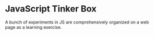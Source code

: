 # JavaScript Tinker Box  
A bunch of experiments in JS are comprehensively organized on a web page as a learning exercise.
